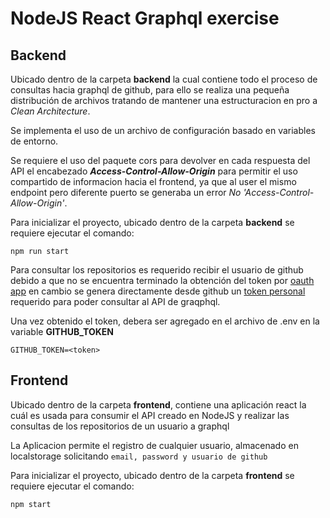 # NodeJS React Graphql exercise

## Backend

Ubicado dentro de la carpeta __backend__ la cual contiene todo el proceso de consultas hacia graphql de github, para ello se realiza una pequeña distribución de archivos tratando de mantener una estructuracion en pro a *Clean Architecture*.

Se implementa el uso de un archivo de configuración basado en variables de entorno.  

Se requiere el uso del paquete cors para devolver en cada respuesta del API el encabezado *__Access-Control-Allow-Origin__* para permitir el uso compartido de informacion hacia el frontend, ya que al user el mismo endpoint pero diferente puerto se generaba un error *No 'Access-Control-Allow-Origin'*.

Para inicializar el proyecto, ubicado dentro de la carpeta __backend__ se requiere ejecutar el comando:

```
npm run start
```


Para consultar los repositorios es requerido recibir el usuario de github debido a que no se encuentra terminado la obtención del token por [oauth app](https://docs.github.com/en/developers/apps/building-oauth-apps/creating-an-oauth-app) en cambio se genera directamente desde github un [token personal](https://docs.github.com/en/authentication/keeping-your-account-and-data-secure/creating-a-personal-access-token#creating-a-personal-access-token-classic) requerido para poder consultar al API de graqphql.

Una vez obtenido el token, debera ser agregado en el archivo de .env en la variable __GITHUB_TOKEN__

```
GITHUB_TOKEN=<token>
```

## Frontend

Ubicado dentro de la carpeta __frontend__,  contiene una aplicación react la cuál es usada para consumir el API creado en NodeJS y realizar las consultas de los repositorios de un usuario a graphql

La Aplicacion permite el registro de cualquier usuario, almacenado en localstorage solicitando `email, password y usuario de github` 

Para inicializar el proyecto, ubicado dentro de la carpeta __frontend__ se requiere ejecutar el comando:

```
npm start
```
